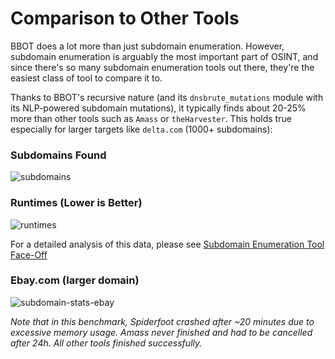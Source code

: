 # Comparison to Other Tools

BBOT does a lot more than just subdomain enumeration. However, subdomain enumeration is arguably the most important part of OSINT, and since there's so many subdomain enumeration tools out there, they're the easiest class of tool to compare it to.

Thanks to BBOT's recursive nature (and its `dnsbrute_mutations` module with its NLP-powered subdomain mutations), it typically finds about 20-25% more than other tools such as `Amass` or `theHarvester`. This holds true especially for larger targets like `delta.com` (1000+ subdomains):

### Subdomains Found

![subdomains](https://github.com/blacklanternsecurity/bbot/assets/20261699/0d7eb982-e68a-4a33-b33c-7c8ba8c7d6ad)

### Runtimes (Lower is Better)

![runtimes](https://github.com/blacklanternsecurity/bbot/assets/20261699/66cafb5f-045b-4d88-9ffa-7542b3dada4f)

For a detailed analysis of this data, please see [Subdomain Enumeration Tool Face-Off](https://blog.blacklanternsecurity.com/p/subdomain-enumeration-tool-face-off-4e5)

### Ebay.com (larger domain)

![subdomain-stats-ebay](https://github.com/blacklanternsecurity/bbot/assets/20261699/53e07e9f-50b6-4b70-9e83-297dbfbcb436)

_Note that in this benchmark, Spiderfoot crashed after ~20 minutes due to excessive memory usage. Amass never finished and had to be cancelled after 24h. All other tools finished successfully._
